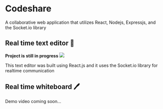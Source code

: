 # Codeshare
A collaborative web application that utilizes React, Nodejs, Expressjs, and the Socket.io library

## Real time text editor 📝

**Project is still in progress**
<img src='http://g.recordit.co/MEFjiQOFYK.gif' />

This text editor was built using React.js and it uses the Socket.io library for realtime communication


## Real time whiteboard 🖊

Demo video coming soon...
